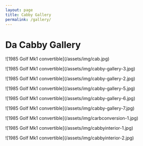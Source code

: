 ```yaml
---
layout: page
title: Cabby Gallery
permalink: /gallery/
---
```

# Da Cabby Gallery

<p>![1985 Golf Mk1 convertible](/assets/img/cab.jpg)</p>
<p>![1985 Golf Mk1 convertible](/assets/img/cabby-gallery-3.jpg)</p>
<p>![1985 Golf Mk1 convertible](/assets/img/cabby-gallery-2.jpg)</p>
<p>![1985 Golf Mk1 convertible](/assets/img/cabby-gallery-5.jpg)</p>
<p>![1985 Golf Mk1 convertible](/assets/img/cabby-gallery-6.jpg)</p>
<p>![1985 Golf Mk1 convertible](/assets/img/cabby-gallery-7.jpg)</p>
<p>![1985 Golf Mk1 convertible](/assets/img/carbconversion-1.jpg)</p>
![1985 Golf Mk1 convertible](/assets/img/cabbyinterior-1.jpg)</p>
<p>![1985 Golf Mk1 convertible](/assets/img/cabbyinterior-2.jpg)</p>
